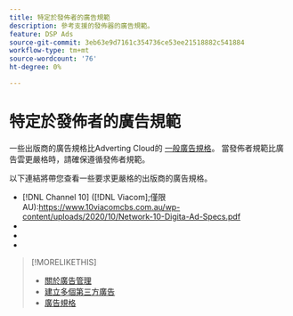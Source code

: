 ```yaml
---
title: 特定於發佈者的廣告規範
description: 參考支援的發佈器的廣告規範。
feature: DSP Ads
source-git-commit: 3eb63e9d7161c354736ce53ee21518882c541884
workflow-type: tm+mt
source-wordcount: '76'
ht-degree: 0%

---
```


# 特定於發佈者的廣告規範

一些出版商的廣告規格比Adverting Cloud的 [一般廣告規格](/help/dsp/assets/ad-specs.pdf)。  當發佈者規範比廣告雲更嚴格時，請確保遵循發佈者規範。

以下連結將帶您查看一些要求更嚴格的出版商的廣告規格。

* [!DNL Channel 10] ([!DNL Viacom];僅限AU):https://www.10viacomcbs.com.au/wp-content/uploads/2020/10/Network-10-Digita-Ad-Specs.pdf
* 
   [!DNL CBS Interactive Advanced Media]: https://cbsinteractive.com/advertising/ad-specs/list/cbs-interactive-advanced-media
* 
   [!DNL Hulu]: https://advertising.hulu.com/ad-products/video-commercial
* 

   [!DNL NBCUniversal]: https://together.nbcuni.com/nbcu-creative-guidelines

>[!MORELIKETHIS]
>
>* [關於廣告管理](ad-about.md)
>* [建立多個第三方廣告](ad-create-multiple.md)
>* [廣告規格](/help/dsp/assets/ad-specs.pdf)

